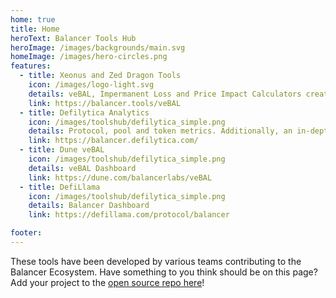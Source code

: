 ```yaml
---
home: true
title: Home
heroText: Balancer Tools Hub
heroImage: /images/backgrounds/main.svg
homeImage: /images/hero-circles.png
features:
  - title: Xeonus and Zed Dragon Tools
    icon: /images/logo-light.svg
    details: veBAL, Impermanent Loss and Price Impact Calculators create by Xeonus and Zen Dragon
    link: https://balancer.tools/veBAL
  - title: Defilytica Analytics
    icon: /images/toolshub/defilytica_simple.png
    details: Protocol, pool and token metrics. Additionally, an in-depth financial dashboard and service-provider analytics board.
    link: https://balancer.defilytica.com/
  - title: Dune veBAL
    icon: /images/toolshub/defilytica_simple.png
    details: veBAL Dashboard
    link: https://dune.com/balancerlabs/veBAL
  - title: DefiLlama
    icon: /images/toolshub/defilytica_simple.png
    details: Balancer Dashboard
    link: https://defillama.com/protocol/balancer

footer:
---
```


These tools have been developed by various teams contributing to the Balancer Ecosystem. Have something to you think should be on this page? Add your project to the [open source repo here](https://github.com/balancer/docs/tree/main/docs/toolshub)! 